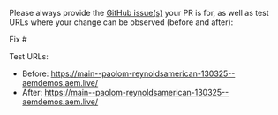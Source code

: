 Please always provide the [GitHub issue(s)](../issues) your PR is for, as well as test URLs where your change can be observed (before and after):

Fix #<gh-issue-id>

Test URLs:
- Before: https://main--paolom-reynoldsamerican-130325--aemdemos.aem.live/
- After: https://main--paolom-reynoldsamerican-130325--aemdemos.aem.live/
